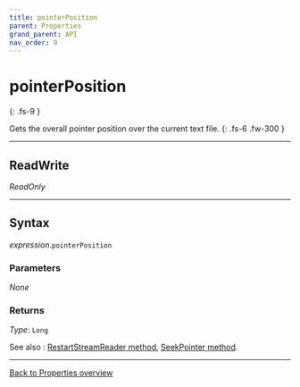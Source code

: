 ```yaml
---
title: pointerPosition
parent: Properties
grand_parent: API
nav_order: 9
---
```


# pointerPosition
{: .fs-9 }

Gets the overall pointer position over the current text file.
{: .fs-6 .fw-300 }

---

## ReadWrite

_ReadOnly_

---

## Syntax

*expression*.`pointerPosition`

### Parameters

_None_

### Returns

*Type*: `Long`

See also
: [RestartStreamReader method](https://ecp-solutions.github.io/ECPTextStream/api/methods/restartstreamreader.html), [SeekPointer method](https://ecp-solutions.github.io/ECPTextStream/api/methods/seekpointer.html).

---

[Back to Properties overview](https://ecp-solutions.github.io/ECPTextStream/api/properties/)
